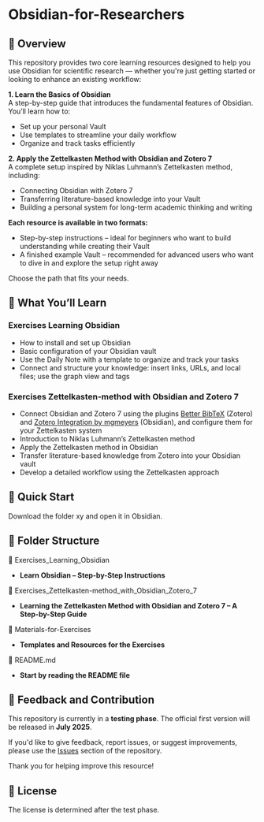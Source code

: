 # Obsidian-for-Researchers

## 🧭 Overview
This repository provides two core learning resources designed to help you use Obsidian for scientific research — whether you're just getting started or looking to enhance an existing workflow:

**1. Learn the Basics of Obsidian** <br>
A step-by-step guide that introduces the fundamental features of Obsidian.
You’ll learn how to:
- Set up your personal Vault
- Use templates to streamline your daily workflow
- Organize and track tasks efficiently

**2. Apply the Zettelkasten Method with Obsidian and Zotero 7** <br>
A complete setup inspired by Niklas Luhmann’s Zettelkasten method, including:
- Connecting Obsidian with Zotero 7
- Transferring literature-based knowledge into your Vault
- Building a personal system for long-term academic thinking and writing

**Each resource is available in two formats:**

- Step-by-step instructions – ideal for beginners who want to build understanding while creating their Vault
- A finished example Vault – recommended for advanced users who want to dive in and explore the setup right away

Choose the path that fits your needs.

## 📝 What You’ll Learn

### Exercises Learning Obsidian
- How to install and set up Obsidian
- Basic configuration of your Obsidian vault
- Use the Daily Note with a template to organize and track your tasks
- Connect and structure your knowledge: insert links, URLs, and local files; use the graph view and tags

### Exercises Zettelkasten-method with Obsidian and Zotero 7
- Connect Obsidian and Zotero 7 using the plugins [Better BibTeX](https://retorque.re/zotero-better-bibtex/index.html) (Zotero) and [Zotero Integration by mgmeyers](https://github.com/mgmeyers/obsidian-zotero-integration) (Obsidian), and configure them for your Zettelkasten system
- Introduction to Niklas Luhmann’s Zettelkasten method
- Apply the Zettelkasten method in Obsidian
- Transfer literature-based knowledge from Zotero into your Obsidian vault
- Develop a detailed workflow using the Zettelkasten approach

## 🚀 Quick Start

Download the folder xy and open it in Obsidian.


## 📂 Folder Structure

📁 Exercises_Learning_Obsidian <br>
 - **Learn Obsidian – Step-by-Step Instructions** <br>
 
📁 Exercises_Zettelkasten-method_with_Obsidian_Zotero_7 <br>
- **Learning the Zettelkasten Method with Obsidian and Zotero 7 – A Step-by-Step Guide** <br>

📁 Materials-for-Exercises <br>
- **Templates and Resources for the Exercises** <br>

📄 README.md <br>
- **Start by reading the README file** <br>

## 💬 Feedback and Contribution

This repository is currently in a **testing phase**. The official first version will be released in **July 2025**.

If you'd like to give feedback, report issues, or suggest improvements, please use the [Issues](https://github.com/nfuchs-DSC/Obsidian-for-Researchers/issues) section of the repository.  

Thank you for helping improve this resource!

## 📄 License
The license is determined after the test phase.
